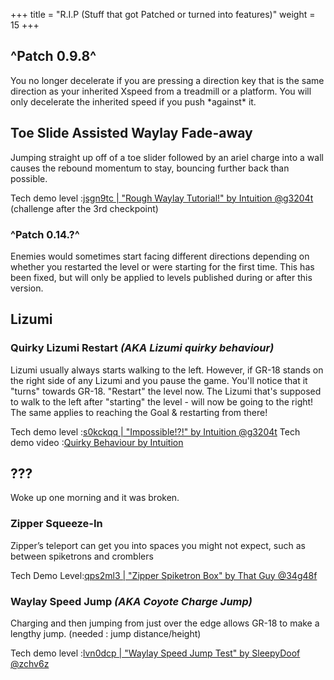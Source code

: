 +++
title = "R.I.P (Stuff that got Patched or turned into features)"
weight = 15
+++

## ^Patch 0.9.8^
You no longer decelerate if you are pressing a direction key that is the same direction as your inherited Xspeed from a treadmill or a platform. You will only decelerate the inherited speed if you push \*against\* it.

## Toe Slide Assisted Waylay Fade-away
Jumping straight up off of a toe slider followed by an ariel charge into a wall causes the rebound momentum to stay, bouncing further back than possible.

Tech demo level :[jsgn9tc | "Rough Waylay Tutorial!" by Intuition @g3204t](https://lvlhd.co/+jsgn9tc) (challenge after the 3rd checkpoint)

### ^Patch 0.14.?^
Enemies would sometimes start facing different directions depending on whether you restarted the level or were starting for the first time. This has been fixed, but will only be applied to levels published during or after this version.

## Lizumi

### Quirky Lizumi Restart _(AKA Lizumi quirky behaviour)_
Lizumi usually always starts walking to the left. However, if GR-18 stands on the right side of any Lizumi and you pause the game. You'll notice that it "turns" towards GR-18. "Restart" the level now. The Lizumi that's supposed to walk to the left after "starting" the level - will now be going to the right! The same applies to reaching the Goal & restarting from there!

Tech demo level :[s0kckqq | "Impossible!?!" by Intuition @g3204t](https://lvlhd.co/+s0kckqq)
Tech demo video :[Quirky Behaviour by Intuition](https://youtu.be/1H9x4YmtG6k)

## ???
Woke up one morning and it was broken.

### Zipper Squeeze-In
Zipper’s teleport can get you into spaces you might not expect, such as between spiketrons and cromblers

Tech Demo Level:[qps2ml3 | "Zipper Spiketron Box" by That Guy @34g48f](https://lvlhd.co/+qps2ml3)

### Waylay Speed Jump _(AKA Coyote Charge Jump)_
Charging and then jumping from just over the edge allows GR-18 to make a lengthy jump. (needed : jump distance/height)

Tech demo level :[lvn0dcp | "Waylay Speed Jump Test" by SleepyDoof @zchv6z](https://lvlhd.co/+lvn0dcp)

